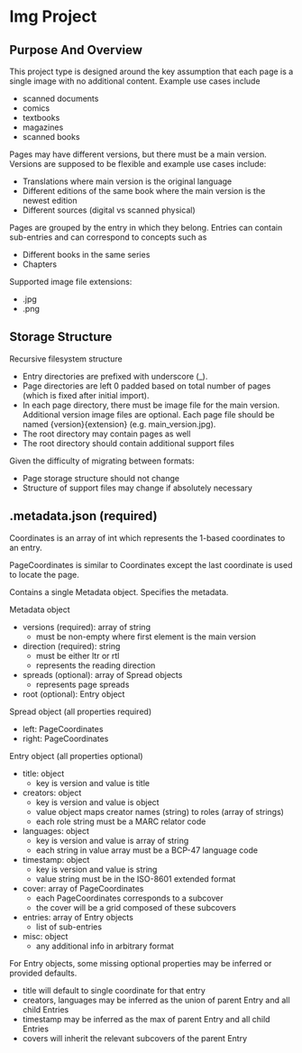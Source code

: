 # Img Project

## Purpose And Overview

This project type is designed around the key assumption that each page is a single image with no additional content. Example use cases include
- scanned documents
- comics
- textbooks
- magazines
- scanned books

Pages may have different versions, but there must be a main version. Versions are supposed to be flexible and example use cases include:
- Translations where main version is the original language
- Different editions of the same book where the main version is the newest edition
- Different sources (digital vs scanned physical)

Pages are grouped by the entry in which they belong. Entries can contain sub-entries and can correspond to concepts such as
- Different books in the same series
- Chapters

Supported image file extensions:
- .jpg
- .png

## Storage Structure

Recursive filesystem structure
- Entry directories are prefixed with underscore (_).
- Page directories are left 0 padded based on total number of pages (which is fixed after initial import).
- In each page directory, there must be image file for the main version. Additional version image files are optional. Each page file should be named {version}{extension} (e.g. main_version.jpg).
- The root directory may contain pages as well
- The root directory should contain additional support files

Given the difficulty of migrating between formats:
- Page storage structure should not change
- Structure of support files may change if absolutely necessary

## .metadata.json (required)

Coordinates is an array of int which represents the 1-based coordinates to an entry.

PageCoordinates is similar to Coordinates except the last coordinate is used to locate the page.

Contains a single Metadata object. Specifies the metadata.

Metadata object
- versions (required): array of string
    - must be non-empty where first element is the main version
- direction (required): string
    - must be either ltr or rtl
    - represents the reading direction
- spreads (optional): array of Spread objects
    - represents page spreads
- root (optional): Entry object

Spread object (all properties required)
- left: PageCoordinates
- right: PageCoordinates

Entry object (all properties optional)
- title: object
    - key is version and value is title
- creators: object
    - key is version and value is object
    - value object maps creator names (string) to roles (array of strings)
    - each role string must be a MARC relator code
- languages: object
    - key is version and value is array of string
    - each string in value array must be a BCP-47 language code
- timestamp: object
    - key is version and value is string
    - value string must be in the ISO-8601 extended format
- cover: array of PageCoordinates
    - each PageCoordinates corresponds to a subcover
    - the cover will be a grid composed of these subcovers
- entries: array of Entry objects
    - list of sub-entries
- misc: object
    - any additional info in arbitrary format

For Entry objects, some missing optional properties may be inferred or provided defaults.

- title will default to single coordinate for that entry
- creators, languages may be inferred as the union of parent Entry and all child Entries
- timestamp may be inferred as the max of parent Entry and all child Entries
- covers will inherit the relevant subcovers of the parent Entry
